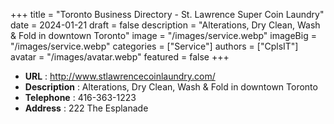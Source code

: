+++
title = "Toronto Business Directory - St. Lawrence Super Coin Laundry"
date = 2024-01-21
draft = false
description = "Alterations, Dry Clean, Wash & Fold in downtown Toronto"
image = "/images/service.webp"
imageBig = "/images/service.webp"
categories = ["Service"]
authors = ["CplsIT"]
avatar = "/images/avatar.webp"
featured = false
+++


* **URL** :  http://www.stlawrencecoinlaundry.com/
* **Description** : Alterations, Dry Clean, Wash & Fold in downtown Toronto
* **Telephone** : 416-363-1223
* **Address** : 222 The Esplanade